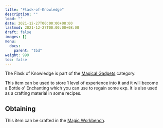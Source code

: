 ```yaml
---
title: "Flask-of-Knowledge"
description: ""
lead: ""
date: 2021-12-27T00:00:00+08:00
lastmod: 2021-12-27T00:00:00+08:00
draft: false
images: []
menu: 
  docs:
    parent: "tbd"
weight: 999
toc: false
---
```


The Flask of Knowledge is part of the [Magical Gadgets](https://github.com/Slimefun/Slimefun4/wiki/Magical-Gadgets) category.

This item can be used to store 1 level of experience into it and it will become a Bottle o' Enchanting which you can use to regain some exp. It is also used as a crafting material in some recipes.

## Obtaining

This item can be crafted in the [Magic Workbench](https://github.com/Slimefun/Slimefun4/wiki/Magic-Workbench).
